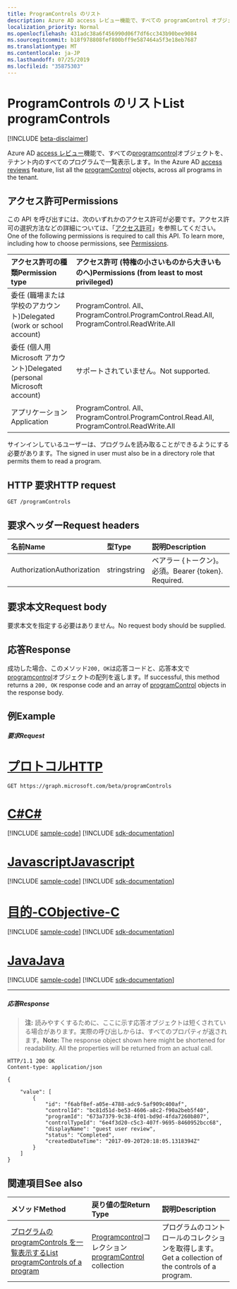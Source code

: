 ```yaml
---
title: ProgramControls のリスト
description: Azure AD access レビュー機能で、すべての programControl オブジェクトを、テナント内のすべてのプログラムで一覧表示します。
localization_priority: Normal
ms.openlocfilehash: 431adc38a6f456990d06f7df6cc343b90bee9084
ms.sourcegitcommit: b18f978808fef800bff9e587464a5f3e18eb7687
ms.translationtype: MT
ms.contentlocale: ja-JP
ms.lasthandoff: 07/25/2019
ms.locfileid: "35875303"
---
```

# <a name="list-programcontrols"></a><span data-ttu-id="2aa46-103">ProgramControls のリスト</span><span class="sxs-lookup"><span data-stu-id="2aa46-103">List programControls</span></span>

[!INCLUDE [beta-disclaimer](../../includes/beta-disclaimer.md)]

<span data-ttu-id="2aa46-104">Azure AD [access レビュー](../resources/accessreviews-root.md)機能で、すべての[programcontrol](../resources/programcontrol.md)オブジェクトを、テナント内のすべてのプログラムで一覧表示します。</span><span class="sxs-lookup"><span data-stu-id="2aa46-104">In the Azure AD [access reviews](../resources/accessreviews-root.md) feature, list all the [programControl](../resources/programcontrol.md) objects, across all programs in the tenant.</span></span>
## <a name="permissions"></a><span data-ttu-id="2aa46-105">アクセス許可</span><span class="sxs-lookup"><span data-stu-id="2aa46-105">Permissions</span></span>
<span data-ttu-id="2aa46-p101">この API を呼び出すには、次のいずれかのアクセス許可が必要です。アクセス許可の選択方法などの詳細については、「[アクセス許可](/graph/permissions-reference)」を参照してください。</span><span class="sxs-lookup"><span data-stu-id="2aa46-p101">One of the following permissions is required to call this API. To learn more, including how to choose permissions, see [Permissions](/graph/permissions-reference).</span></span>

|<span data-ttu-id="2aa46-108">アクセス許可の種類</span><span class="sxs-lookup"><span data-stu-id="2aa46-108">Permission type</span></span>                        | <span data-ttu-id="2aa46-109">アクセス許可 (特権の小さいものから大きいものへ)</span><span class="sxs-lookup"><span data-stu-id="2aa46-109">Permissions (from least to most privileged)</span></span>              |
|:--------------------------------------|:---------------------------------------------------------|
|<span data-ttu-id="2aa46-110">委任 (職場または学校のアカウント)</span><span class="sxs-lookup"><span data-stu-id="2aa46-110">Delegated (work or school account)</span></span>     | <span data-ttu-id="2aa46-111">ProgramControl. All、ProgramControl.</span><span class="sxs-lookup"><span data-stu-id="2aa46-111">ProgramControl.Read.All, ProgramControl.ReadWrite.All</span></span>   |
|<span data-ttu-id="2aa46-112">委任 (個人用 Microsoft アカウント)</span><span class="sxs-lookup"><span data-stu-id="2aa46-112">Delegated (personal Microsoft account)</span></span> | <span data-ttu-id="2aa46-113">サポートされていません。</span><span class="sxs-lookup"><span data-stu-id="2aa46-113">Not supported.</span></span> |
|<span data-ttu-id="2aa46-114">アプリケーション</span><span class="sxs-lookup"><span data-stu-id="2aa46-114">Application</span></span>                            | <span data-ttu-id="2aa46-115">ProgramControl. All、ProgramControl.</span><span class="sxs-lookup"><span data-stu-id="2aa46-115">ProgramControl.Read.All, ProgramControl.ReadWrite.All</span></span>  |

<span data-ttu-id="2aa46-116">サインインしているユーザーは、プログラムを読み取ることができるようにする必要があります。</span><span class="sxs-lookup"><span data-stu-id="2aa46-116">The signed in user must also be in a directory role that permits them to read a program.</span></span>

## <a name="http-request"></a><span data-ttu-id="2aa46-117">HTTP 要求</span><span class="sxs-lookup"><span data-stu-id="2aa46-117">HTTP request</span></span>
<!-- { "blockType": "ignored" } -->
```http
GET /programControls
```
## <a name="request-headers"></a><span data-ttu-id="2aa46-118">要求ヘッダー</span><span class="sxs-lookup"><span data-stu-id="2aa46-118">Request headers</span></span>
| <span data-ttu-id="2aa46-119">名前</span><span class="sxs-lookup"><span data-stu-id="2aa46-119">Name</span></span>         | <span data-ttu-id="2aa46-120">型</span><span class="sxs-lookup"><span data-stu-id="2aa46-120">Type</span></span>        | <span data-ttu-id="2aa46-121">説明</span><span class="sxs-lookup"><span data-stu-id="2aa46-121">Description</span></span> |
|:-------------|:------------|:------------|
| <span data-ttu-id="2aa46-122">Authorization</span><span class="sxs-lookup"><span data-stu-id="2aa46-122">Authorization</span></span> | <span data-ttu-id="2aa46-123">string</span><span class="sxs-lookup"><span data-stu-id="2aa46-123">string</span></span> | <span data-ttu-id="2aa46-p102">ベアラー \{トークン\}。必須。</span><span class="sxs-lookup"><span data-stu-id="2aa46-p102">Bearer \{token\}. Required.</span></span> |

## <a name="request-body"></a><span data-ttu-id="2aa46-126">要求本文</span><span class="sxs-lookup"><span data-stu-id="2aa46-126">Request body</span></span>
<span data-ttu-id="2aa46-127">要求本文を指定する必要はありません。</span><span class="sxs-lookup"><span data-stu-id="2aa46-127">No request body should be supplied.</span></span>

## <a name="response"></a><span data-ttu-id="2aa46-128">応答</span><span class="sxs-lookup"><span data-stu-id="2aa46-128">Response</span></span>
<span data-ttu-id="2aa46-129">成功した場合、このメソッド`200, OK`は応答コードと、応答本文で[programcontrol](../resources/programcontrol.md)オブジェクトの配列を返します。</span><span class="sxs-lookup"><span data-stu-id="2aa46-129">If successful, this method returns a `200, OK` response code and an array of [programControl](../resources/programcontrol.md) objects in the response body.</span></span>

## <a name="example"></a><span data-ttu-id="2aa46-130">例</span><span class="sxs-lookup"><span data-stu-id="2aa46-130">Example</span></span>
##### <a name="request"></a><span data-ttu-id="2aa46-131">要求</span><span class="sxs-lookup"><span data-stu-id="2aa46-131">Request</span></span>


# <a name="httptabhttp"></a>[<span data-ttu-id="2aa46-132">プロトコル</span><span class="sxs-lookup"><span data-stu-id="2aa46-132">HTTP</span></span>](#tab/http)
<!-- {
  "blockType": "request",
  "name": "get_programControl"
}-->
```http
GET https://graph.microsoft.com/beta/programControls
```
# <a name="ctabcsharp"></a>[<span data-ttu-id="2aa46-133">C#</span><span class="sxs-lookup"><span data-stu-id="2aa46-133">C#</span></span>](#tab/csharp)
[!INCLUDE [sample-code](../includes/snippets/csharp/get-programcontrol-csharp-snippets.md)]
[!INCLUDE [sdk-documentation](../includes/snippets/snippets-sdk-documentation-link.md)]

# <a name="javascripttabjavascript"></a>[<span data-ttu-id="2aa46-134">Javascript</span><span class="sxs-lookup"><span data-stu-id="2aa46-134">Javascript</span></span>](#tab/javascript)
[!INCLUDE [sample-code](../includes/snippets/javascript/get-programcontrol-javascript-snippets.md)]
[!INCLUDE [sdk-documentation](../includes/snippets/snippets-sdk-documentation-link.md)]

# <a name="objective-ctabobjc"></a>[<span data-ttu-id="2aa46-135">目的-C</span><span class="sxs-lookup"><span data-stu-id="2aa46-135">Objective-C</span></span>](#tab/objc)
[!INCLUDE [sample-code](../includes/snippets/objc/get-programcontrol-objc-snippets.md)]
[!INCLUDE [sdk-documentation](../includes/snippets/snippets-sdk-documentation-link.md)]

# <a name="javatabjava"></a>[<span data-ttu-id="2aa46-136">Java</span><span class="sxs-lookup"><span data-stu-id="2aa46-136">Java</span></span>](#tab/java)
[!INCLUDE [sample-code](../includes/snippets/java/get-programcontrol-java-snippets.md)]
[!INCLUDE [sdk-documentation](../includes/snippets/snippets-sdk-documentation-link.md)]

---


##### <a name="response"></a><span data-ttu-id="2aa46-137">応答</span><span class="sxs-lookup"><span data-stu-id="2aa46-137">Response</span></span>
><span data-ttu-id="2aa46-p103">**注:** 読みやすくするために、ここに示す応答オブジェクトは短くされている場合があります。実際の呼び出しからは、すべてのプロパティが返されます。</span><span class="sxs-lookup"><span data-stu-id="2aa46-p103">**Note:** The response object shown here might be shortened for readability. All the properties will be returned from an actual call.</span></span>
<!-- {
  "blockType": "response",
  "truncated": true,
  "@odata.type": "microsoft.graph.programControl",
    "isCollection": true
} -->
```http
HTTP/1.1 200 OK
Content-type: application/json

{

    "value": [
        {
            "id": "f6abf8ef-a05e-4788-adc9-5af909c400af",
            "controlId": "bc81d51d-be53-4606-a8c2-f90a2beb5f40",
            "programId": "673a7379-9c38-4f01-bd9d-4fda7260b807",
            "controlTypeId": "6e4f3d20-c5c3-407f-9695-8460952bcc68",
            "displayName": "guest user review",
            "status": "Completed",
            "createdDateTime": "2017-09-20T20:18:05.1318394Z"
        }
    ]
}

```

## <a name="see-also"></a><span data-ttu-id="2aa46-140">関連項目</span><span class="sxs-lookup"><span data-stu-id="2aa46-140">See also</span></span>

| <span data-ttu-id="2aa46-141">メソッド</span><span class="sxs-lookup"><span data-stu-id="2aa46-141">Method</span></span>           | <span data-ttu-id="2aa46-142">戻り値の型</span><span class="sxs-lookup"><span data-stu-id="2aa46-142">Return Type</span></span>    |<span data-ttu-id="2aa46-143">説明</span><span class="sxs-lookup"><span data-stu-id="2aa46-143">Description</span></span>|
|:---------------|:--------|:----------|
|[<span data-ttu-id="2aa46-144">プログラムの programControls を一覧表示する</span><span class="sxs-lookup"><span data-stu-id="2aa46-144">List programControls of a program</span></span>](program-listcontrols.md) |     <span data-ttu-id="2aa46-145">[Programcontrol](../resources/programcontrol.md)コレクション</span><span class="sxs-lookup"><span data-stu-id="2aa46-145">[programControl](../resources/programcontrol.md) collection</span></span>|    <span data-ttu-id="2aa46-146">プログラムのコントロールのコレクションを取得します。</span><span class="sxs-lookup"><span data-stu-id="2aa46-146">Get a collection of the controls of a program.</span></span>|


<!--
{
  "type": "#page.annotation",
  "description": "List programControls",
  "keywords": "",
  "section": "documentation",
  "tocPath": "",
  "suppressions": [
  ]
}
-->
